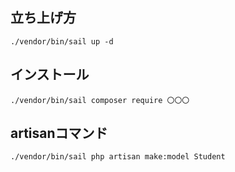 ## 立ち上げ方
`./vendor/bin/sail up -d`

## インストール
`./vendor/bin/sail composer require 〇〇〇`

## artisanコマンド
`./vendor/bin/sail php artisan make:model Student`
